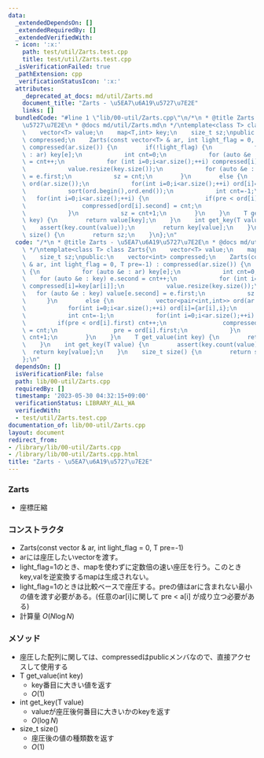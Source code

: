 ```yaml
---
data:
  _extendedDependsOn: []
  _extendedRequiredBy: []
  _extendedVerifiedWith:
  - icon: ':x:'
    path: test/util/Zarts.test.cpp
    title: test/util/Zarts.test.cpp
  _isVerificationFailed: true
  _pathExtension: cpp
  _verificationStatusIcon: ':x:'
  attributes:
    _deprecated_at_docs: md/util/Zarts.md
    document_title: "Zarts - \u5EA7\u6A19\u5727\u7E2E"
    links: []
  bundledCode: "#line 1 \"lib/00-util/Zarts.cpp\"\n/*\n * @title Zarts - \u5EA7\u6A19\
    \u5727\u7E2E\n * @docs md/util/Zarts.md\n */\ntemplate<class T> class Zarts{\n\
    \    vector<T> value;\n    map<T,int> key;\n    size_t sz;\npublic:\n    vector<int>\
    \ compressed;\n    Zarts(const vector<T> & ar, int light_flag = 0, T pre=-1) :\
    \ compressed(ar.size()) {\n        if(!light_flag) {\n            for (auto &e\
    \ : ar) key[e];\n            int cnt=0;\n            for (auto &e : key) e.second\
    \ = cnt++;\n            for (int i=0;i<ar.size();++i) compressed[i]=key[ar[i]];\n\
    \            value.resize(key.size());\n            for (auto &e : key) value[e.second]\
    \ = e.first;\n            sz = cnt;\n        }\n        else {\n            vector<pair<int,int>>\
    \ ord(ar.size());\n            for(int i=0;i<ar.size();++i) ord[i]={ar[i],i};\n\
    \            sort(ord.begin(),ord.end());\n            int cnt=-1;\n         \
    \   for(int i=0;i<ar.size();++i) {\n                if(pre < ord[i].first) cnt++;\n\
    \                compressed[ord[i].second] = cnt;\n                pre = ord[i].first;\n\
    \            }\n            sz = cnt+1;\n        }\n    }\n    T get_value(int\
    \ key) {\n        return value[key];\n    }\n    int get_key(T value) {\n    \
    \    assert(key.count(value));\n        return key[value];\n    }\n    size_t\
    \ size() {\n        return sz;\n    }\n};\n"
  code: "/*\n * @title Zarts - \u5EA7\u6A19\u5727\u7E2E\n * @docs md/util/Zarts.md\n\
    \ */\ntemplate<class T> class Zarts{\n    vector<T> value;\n    map<T,int> key;\n\
    \    size_t sz;\npublic:\n    vector<int> compressed;\n    Zarts(const vector<T>\
    \ & ar, int light_flag = 0, T pre=-1) : compressed(ar.size()) {\n        if(!light_flag)\
    \ {\n            for (auto &e : ar) key[e];\n            int cnt=0;\n        \
    \    for (auto &e : key) e.second = cnt++;\n            for (int i=0;i<ar.size();++i)\
    \ compressed[i]=key[ar[i]];\n            value.resize(key.size());\n         \
    \   for (auto &e : key) value[e.second] = e.first;\n            sz = cnt;\n  \
    \      }\n        else {\n            vector<pair<int,int>> ord(ar.size());\n\
    \            for(int i=0;i<ar.size();++i) ord[i]={ar[i],i};\n            sort(ord.begin(),ord.end());\n\
    \            int cnt=-1;\n            for(int i=0;i<ar.size();++i) {\n       \
    \         if(pre < ord[i].first) cnt++;\n                compressed[ord[i].second]\
    \ = cnt;\n                pre = ord[i].first;\n            }\n            sz =\
    \ cnt+1;\n        }\n    }\n    T get_value(int key) {\n        return value[key];\n\
    \    }\n    int get_key(T value) {\n        assert(key.count(value));\n      \
    \  return key[value];\n    }\n    size_t size() {\n        return sz;\n    }\n\
    };\n"
  dependsOn: []
  isVerificationFile: false
  path: lib/00-util/Zarts.cpp
  requiredBy: []
  timestamp: '2023-05-30 04:32:15+09:00'
  verificationStatus: LIBRARY_ALL_WA
  verifiedWith:
  - test/util/Zarts.test.cpp
documentation_of: lib/00-util/Zarts.cpp
layout: document
redirect_from:
- /library/lib/00-util/Zarts.cpp
- /library/lib/00-util/Zarts.cpp.html
title: "Zarts - \u5EA7\u6A19\u5727\u7E2E"
---
```

### Zarts
- 座標圧縮

### コンストラクタ
- Zarts(const vector<T> & ar, int light_flag = 0, T pre=-1)
- arには座圧したいvectorを渡す。
- light_flag=1のとき、mapを使わずに定数倍の速い座圧を行う。このときkey,valを逆変換するmapは生成されない。
- light_flag=1のときは比較ベースで座圧する。preの値はarに含まれない最小の値を渡す必要がある。(任意のar[i]に関して pre < a[i] が成り立つ必要がある)
- 計算量 $O(N\log N)$

### メソッド
- 座圧した配列に関しては、compressedはpublicメンバなので、直接アクセスして使用する
- T get_value(int key)
  - key番目に大きい値を返す 
  - $O(1)$
- int get_key(T value)
  - valueが座圧後何番目に大きいかのkeyを返す
  - $O(\log N)$
- size_t size()
  - 座圧後の値の種類数を返す
  - $O(1)$
